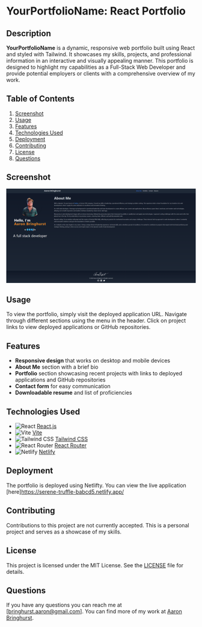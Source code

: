 # YourPortfolioName: React Portfolio

## Description
**YourPortfolioName** is a dynamic, responsive web portfolio built using React and styled with Tailwind. It showcases my skills, projects, and professional information in an interactive and visually appealing manner. This portfolio is designed to highlight my capabilities as a Full-Stack Web Developer and provide potential employers or clients with a comprehensive overview of my work.

## Table of Contents
1. [Screenshot](#screenshot)
2. [Usage](#usage)
3. [Features](#features)
4. [Technologies Used](#technologies-used)
5. [Deployment](#deployment)
6. [Contributing](#contributing)
7. [License](#license)
8. [Questions](#questions)

## Screenshot
![YourPortfolioName Screenshot](src/assets/images/screenshot.png)

## Usage
To view the portfolio, simply visit the deployed application URL. Navigate through different sections using the menu in the header. Click on project links to view deployed applications or GitHub repositories.

## Features
- **Responsive design** that works on desktop and mobile devices
- **About Me** section with a brief bio
- **Portfolio** section showcasing recent projects with links to deployed applications and GitHub repositories
- **Contact form** for easy communication
- **Downloadable resume** and list of proficiencies


## Technologies Used
- ![React](https://img.shields.io/badge/-React-61DAFB?style=flat&logo=react&logoColor=white) [React.js](https://reactjs.org/)
- ![Vite](https://img.shields.io/badge/-Vite-646CFF?style=flat&logo=vite&logoColor=white) [Vite](https://vitejs.dev/)
- ![Tailwind CSS](https://img.shields.io/badge/-Tailwind_CSS-38B2AC?style=flat&logo=tailwind-css&logoColor=white) [Tailwind CSS](https://tailwindcss.com/)
- ![React Router](https://img.shields.io/badge/-React_Router-CA4245?style=flat&logo=react-router&logoColor=white) [React Router](https://reactrouter.com/)
- ![Netlify](https://img.shields.io/badge/-Netlify-00C7B7?style=flat&logo=netlify&logoColor=white) [Netlify](https://www.netlify.com/)

## Deployment
The portfolio is deployed using Netlifty. You can view the live application [here]https://serene-truffle-babcd5.netlify.app/

## Contributing
Contributions to this project are not currently accepted. This is a personal project and serves as a showcase of my skills.

## License
This project is licensed under the MIT License. See the [LICENSE](LICENSE) file for details.

## Questions
If you have any questions you can reach me at [bringhurst.aaron@gmail.com]. You can find more of my work at [Aaron Bringhurst](https://github.com/AaronBringhurst).
